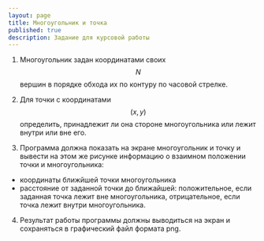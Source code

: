 ```yaml
---
layout: page
title: Многоугольник и точка
published: true
description: Задание для курсовой работы
---
```


1. Многоугольник задан координатами своих $$N$$ вершин в порядке обхода их по контуру по часовой стрелке.

2. Для точки с координатами $$(x,y)$$ определить, принадлежит ли она стороне многоугольника или лежит внутри или вне его.

3. Программа должна показать на экране многоугольник и точку и вывести на этом же рисунке информацию о взаимном положении точки и многоугольника:

- координаты ближйшей точки многоугольника
- расстояние от заданной точки до ближайшей: положительное, если заданная точка лежит вне многоугольника, отрицательное, если точка лежит внутри многоугольника.

4. Результат работы программы должны выводиться на экран и сохраняться в графический файл формата png.
